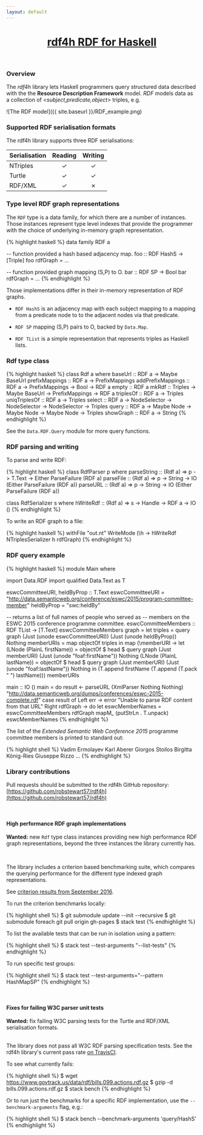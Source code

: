 ```yaml
---
layout: default
---
```

<header class="masthead">        
  <h1 class="masthead-title">
    <a href="{{ site.baseurl }}/">rdf4h<span> RDF for Haskell</span></a>
  </h1>
  <!-- <nav class="masthead-nav"> -->
  <!--   {% for nav in site.nav %} -->
  <!--   <a href="{{ nav.href }}">{{ nav.name }}</a> -->
  <!--   {% endfor %} -->
  <!-- </nav> -->
</header>

### Overview

The _rdf4h_ library lets Haskell programmers query structured data
described with the the __Resource Description Framework__ model. _RDF_
models data as a collection of _<subject,predicate,object>_ triples,
e.g.

![The RDF model]({{ site.baseurl }}/RDF_example.png)

### Supported RDF serialisation formats

The rdf4h library supports three RDF serialisations:

| Serialisation        | Reading           | Writing  |
| ------------- |:-------------:|:-----:|
| NTriples     | &#10003; | &#10003; |
| Turtle      | &#10003;      | &#10003; |
| RDF/XML | &#10003;    | &#10007; |

### Type level RDF graph representations

The `RDF` type is a data family, for which there are a number of
instances. Those instances represent type level indexes that provide
the programmer with the choice of underlying in-memory graph
representation. 

{% highlight haskell %}
data family RDF a

-- function provided a hash based adjacency map.
foo :: RDF HashS -> [Triple]
foo rdfGraph = ...

-- function provided graph mapping (S,P) to O.
bar :: RDF SP -> Bool
bar rdfGraph = ...
{% endhighlight %}

 Those implementations
differ in their in-memory representation of RDF graphs.

* `RDF HashS` is an adjacency map with each subject mapping to a
  mapping from a predicate node to to the adjacent nodes via that
  predicate.

* `RDF SP` mapping (S,P) pairs to O, backed by `Data.Map`.

* `RDF TList` is a simple representation that represents triples as
  Haskell lists.

### Rdf type class

{% highlight haskell %}
class Rdf a where
  baseUrl           :: RDF a -> Maybe BaseUrl
  prefixMappings    :: RDF a -> PrefixMappings
  addPrefixMappings :: RDF a -> PrefixMappings -> Bool -> RDF a
  empty             :: RDF a
  mkRdf             :: Triples -> Maybe BaseUrl -> PrefixMappings -> RDF a
  triplesOf         :: RDF a -> Triples
  uniqTriplesOf     :: RDF a -> Triples
  select            :: RDF a -> NodeSelector -> NodeSelector -> NodeSelector -> Triples
  query             :: RDF a -> Maybe Node -> Maybe Node -> Maybe Node -> Triples
  showGraph         :: RDF a -> String
{% endhighlight %}

See the `Data.RDF.Query` module for more query functions.

### RDF parsing and writing

To parse and write RDF:

{% highlight haskell %}
class RdfParser p where
  parseString :: (Rdf a) => p -> T.Text -> Either ParseFailure (RDF a)
  parseFile   :: (Rdf a) => p -> String -> IO (Either ParseFailure (RDF a))
  parseURL    :: (Rdf a) => p -> String -> IO (Either ParseFailure (RDF a))

class RdfSerializer s where
  hWriteRdf     :: (Rdf a) => s -> Handle -> RDF a -> IO ()
{% endhighlight %}

To write an RDF graph to a file:

{% highlight haskell %}
withFile "out.nt" WriteMode (\h -> hWriteRdf NTriplesSerializer h rdfGraph)
{% endhighlight %}


### RDF query example

{% highlight haskell %}
module Main where

import Data.RDF
import qualified Data.Text as T

eswcCommitteeURI, heldByProp :: T.Text
eswcCommitteeURI =
  "http://data.semanticweb.org/conference/eswc/2015/program-committee-member"
heldByProp       = "swc:heldBy"

-- returns a list of full names of people who served as
-- members on the ESWC 2015 conference programme committee.
eswcCommitteeMembers :: RDF TList -> [T.Text]
eswcCommitteeMembers graph =
  let triples = query
                  graph
                  (Just (unode eswcCommitteeURI))
                  (Just (unode heldByProp))
                  Nothing
      memberURIs = map objectOf triples
  in map
     (\memberURI ->
              let (LNode (PlainL firstName)) =
                    objectOf $ head $
                      query
                        graph
                        (Just memberURI)
                        (Just (unode "foaf:firstName"))
                        Nothing
                  (LNode (PlainL lastName))  =
                    objectOf $ head $
                      query
                      graph
                      (Just memberURI)
                      (Just (unode "foaf:lastName"))
                      Nothing
              in (T.append firstName (T.append (T.pack  " ") lastName)))
     memberURIs
        
main :: IO ()
main = do
  result <- parseURL
    (XmlParser Nothing Nothing)
    "http://data.semanticweb.org/dumps/conferences/eswc-2015-complete.rdf"
  case result of
    Left err -> error "Unable to parse RDF content from that URL"
    Right rdfGraph -> do
      let eswcMemberNames = eswcCommitteeMembers rdfGraph
      mapM_ (putStrLn . T.unpack) eswcMemberNames
{% endhighlight %}

The list of the _Extended Semantic Web Conference 2015_ programme
committee members is printed to standard out:

{% highlight shell %}
Vadim Ermolayev
Karl Aberer
Giorgos Stoilos
Birgitta König-Ries
Giuseppe Rizzo
...
{% endhighlight %}

### Library contributions

Pull requests should be submitted to the rdf4h GitHub repository:
[https://github.com/robstewart57/rdf4h](https://github.com/robstewart57/rdf4h)

<br>

#### High performance RDF graph implementations

__Wanted:__ new `Rdf` type class instances providing new high
performance RDF graph representations, beyond the three instances the
library currently has.

<br>

The library includes a criterion based benchmarking suite, which
compares the querying performance for the different type indexed graph
representations.

See
[criterion results from September 2016](http://robstewart57.github.io/rdf4h/rdf4h-bench-12092016.html).

To run the criterion benchmarks locally:

{% highlight shell %}
$ git submodule update --init --recursive
$ git submodule foreach git pull origin gh-pages
$ stack test
{% endhighlight %}

To list the available tests that can be run in isolation using a
pattern:

{% highlight shell %}
$ stack test --test-arguments "--list-tests"
{% endhighlight %}

To run specific test groups:

{% highlight shell %}
$ stack test --test-arguments="--pattern HashMapSP"
{% endhighlight %}


<br>

#### Fixes for failing W3C parser unit tests 

__Wanted:__ fix failing W3C parsing tests for the Turtle and RDF/XML
serialisation formats.
<br><br>

The library does not pass all W3C RDF parsing specification tests. See
the rdf4h library's current pass rate
[on TravisCI](https://travis-ci.org/robstewart57/rdf4h).

To see what currently fails:
  
{% highlight shell %}
$ wget https://www.govtrack.us/data/rdf/bills.099.actions.rdf.gz
$ gzip -d bills.099.actions.rdf.gz
$ stack bench
{% endhighlight %}

Or to run just the benchmarks for a specific RDF implementation, use
the `--benchmark-arguments` flag, e.g.:

{% highlight shell %}
$ stack bench --benchmark-arguments 'query/HashS'
{% endhighlight %}


